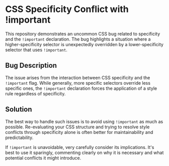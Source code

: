 # CSS Specificity Conflict with !important

This repository demonstrates an uncommon CSS bug related to specificity and the `!important` declaration.  The bug highlights a situation where a higher-specificity selector is unexpectedly overridden by a lower-specificity selector that uses `!important`.

## Bug Description

The issue arises from the interaction between CSS specificity and the `!important` flag.  While generally, more specific selectors override less specific ones, the `!important` declaration forces the application of a style rule regardless of specificity.

## Solution

The best way to handle such issues is to avoid using `!important` as much as possible.  Re-evaluating your CSS structure and trying to resolve style conflicts through specificity alone is often better for maintainability and predictability.

If `!important` is unavoidable, very carefully consider its implications. It's best to use it sparingly, commenting clearly on why it is necessary and what potential conflicts it might introduce.